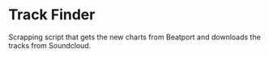# Track Finder

Scrapping script that gets the new charts from Beatport and downloads the tracks from Soundcloud.
